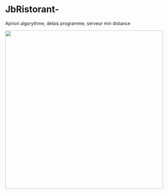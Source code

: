 # JbRistorant-
Apriori algorythme, delais programme, serveur min distance

<img src="https://user-images.githubusercontent.com/54853371/88558028-4d766f80-d02b-11ea-8b2e-18d1d886d285.png" width="500px;text-align:center;">
